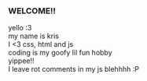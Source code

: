 <body>
<h3>WELCOME!!</h3>


  yello :3 <br>
  my name is kris <br>
  I <3 css, html and js <br>
  coding is my goofy lil fun hobby <br>
  yippee!! <br>
  I leave rot comments in my js blehhhh :P 



<!---
stone-soap/stone-soap is a ✨ special ✨ repository because its `README.md` (this file) appears on your GitHub profile.
You can click the Preview link to take a look at your changes.
--->
</body>
